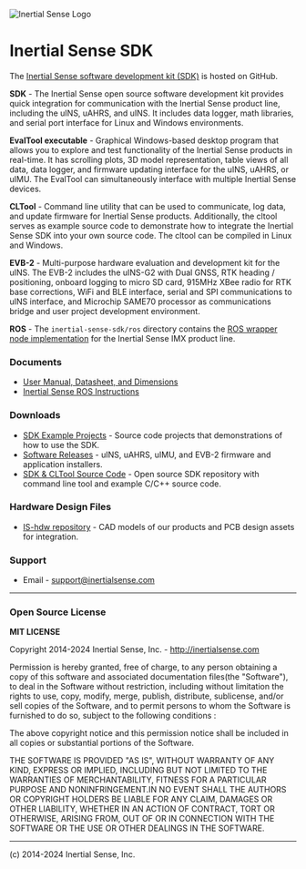 ![Inertial Sense Logo](https://inertialsense.com/wp-content/uploads/2019/09/logo-1.png)

# Inertial Sense SDK

The [Inertial Sense software development kit (SDK)](https://github.com/inertialsense/inertial-sense-sdk) is hosted on GitHub.

**SDK** - The Inertial Sense open source software development kit provides quick integration for communication with the Inertial Sense product line, including the uINS, uAHRS, and uINS.  It includes data logger, math libraries, and serial port interface for Linux and Windows environments.   

**EvalTool executable** - Graphical Windows-based desktop program that allows you to explore and test functionality of the Inertial Sense products in real-time.  It has scrolling plots, 3D model representation, table views of all data, data logger, and firmware updating interface for the uINS, uAHRS, or uIMU. The EvalTool can simultaneously interface with multiple Inertial Sense devices.

**CLTool** - Command line utility that can be used to communicate, log data, and update firmware for Inertial Sense products.  Additionally, the cltool serves as example source code to demonstrate how to integrate the Inertial Sense SDK into your own source code.  The cltool can be compiled in Linux and Windows. 

**EVB-2** - Multi-purpose hardware evaluation and development kit for the uINS.  The EVB-2 includes the uINS-G2 with Dual GNSS, RTK heading / positioning, onboard logging to micro SD card, 915MHz XBee radio for RTK base corrections, WiFi and BLE interface, serial and SPI communications to uINS interface, and Microchip SAME70 processor as communications bridge and user project development environment.   

**ROS** - The `inertial-sense-sdk/ros` directory contains the [ROS wrapper node implementation](ros) for the Inertial Sense IMX product line.

### Documents

 * [User Manual, Datasheet, and Dimensions](http://docs.inertialsense.com/)
 * [Inertial Sense ROS Instructions](ros/README.md)

### Downloads

 * [SDK Example Projects]( https://github.com/inertialsense/inertial-sense-sdk/tree/release/ExampleProjects) - Source code projects that demonstrations of how to use the SDK.
 * [Software Releases](https://github.com/inertialsense/inertial-sense-sdk/releases) - uINS, uAHRS, uIMU, and EVB-2 firmware and application installers.
 * [SDK & CLTool Source Code](https://github.com/inertialsense/inertial-sense-sdk) - Open source SDK repository with command line tool and example C/C++ source code.

### Hardware Design Files

 * [IS-hdw repository](https://github.com/inertialsense/IS-hdw) - CAD models of our products and PCB design assets for integration.

### Support

 * Email - support@inertialsense.com

------

### Open Source License

**MIT LICENSE**

Copyright 2014-2024 Inertial Sense, Inc. - http://inertialsense.com

Permission is hereby granted, free of charge, to any person obtaining a copy of this software and associated documentation files(the "Software"), to deal in the Software without restriction, including without limitation the rights to use, copy, modify, merge, publish, distribute, sublicense, and/or sell copies of the Software, and to permit persons to whom the Software is furnished to do so, subject to the following conditions :

The above copyright notice and this permission notice shall be included in all copies or substantial portions of the Software.

THE SOFTWARE IS PROVIDED "AS IS", WITHOUT WARRANTY OF ANY KIND, EXPRESS OR IMPLIED, INCLUDING BUT NOT LIMITED TO THE WARRANTIES OF MERCHANTABILITY, FITNESS FOR A PARTICULAR PURPOSE AND NONINFRINGEMENT.IN NO EVENT SHALL THE AUTHORS OR COPYRIGHT HOLDERS BE LIABLE FOR ANY CLAIM, DAMAGES OR OTHER LIABILITY, WHETHER IN AN ACTION OF CONTRACT, TORT OR OTHERWISE, ARISING FROM, OUT OF OR IN CONNECTION WITH THE SOFTWARE OR THE USE OR OTHER DEALINGS IN THE SOFTWARE.

------

(c) 2014-2024 Inertial Sense, Inc.
